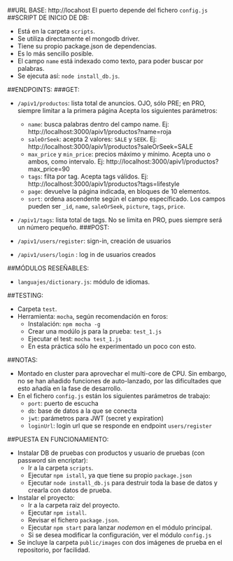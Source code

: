 ##URL BASE:
http://locahost
El puerto depende del fichero `config.js`
##SCRIPT DE INICIO DE DB:
- Está en la carpeta `scripts`.
- Se utiliza directamente el mongodb driver.
- Tiene su propio package.json de dependencias.
- Es lo más sencillo posible.
- El campo `name` está indexado como texto, para poder buscar por palabras. 
- Se ejecuta así: `node install_db.js`.

##ENDPOINTS:
###GET:
- `/apiv1/productos`: lista total de anuncios. OJO, sólo PRE; en PRO, siempre limitar a la primera página
Acepta los siguientes parámetros:
    - `name`: busca palabras dentro del campo name. Ej: http://localhost:3000/apiv1/productos?name=roja
    - `saleOrSeek`: acepta 2 valores: `SALE` y `SEEK`. Ej: http://localhost:3000/apiv1/productos?saleOrSeek=SALE
    - `max_price` y `min_price`: precios máximo y mínimo. Acepta uno o ambos, como intervalo. Ej: http://localhost:3000/apiv1/productos?max_price=90
    - `tags`: filta por tag. Acepta tags válidos. Ej: http://localhost:3000/apiv1/productos?tags=lifestyle
    - `page`: devuelve la página indicada, en bloques de 10 elementos.
    - `sort`: ordena ascendente según el campo específicado. Los campos pueden ser `_id`, `name`, `saleOrSeek`, `picture`, `tags`, `price`.
    
- `/apiv1/tags`: lista total de tags. No se limita en PRO, pues siempre será un número pequeño.
###POST:
- `/apiv1/users/register`: sign-in, creación de usuarios
- `/apiv1/users/login` : log in de usuarios creados


##MÓDULOS RESEÑABLES:
- `languajes/dictionary.js`: módulo de idiomas.

##TESTING:
- Carpeta `test`.
- Herramienta: `mocha`, según recomendación en foros:
    - Instalación: `npm mocha -g`
    - Crear una modúlo js para la prueba: `test_1.js`
    - Ejecutar el test: `mocha test_1.js`
    - En esta práctica sólo he experimentado un poco con esto.

##NOTAS:
- Montado en cluster para aprovechar el multi-core de CPU. Sin embargo, no se han añadido funciones de auto-lanzado, por las dificultades que esto añadía en la fase de desarrollo.
- En el fichero `config.js` están los siguientes parámetros de trabajo:
    - `port`: puerto de escucha
    - `db`: base de datos a la que se conecta
    - `jwt`: parámetros para JWT (secret y expiration)
    - `loginUrl`: login url que se responde en endpoint `users/register`
    
##PUESTA EN FUNCIONAMIENTO:
- Instalar DB de pruebas con productos y usuario de pruebas (con password sin encriptar):
    - Ir a la carpeta `scripts`.
    - Ejecutar `npm istall`, ya que tiene su propio `package.json`
    - Ejecutar `node install_db.js` para destruir toda la base de datos y crearla con datos de prueba.
- Instalar el proyecto:
    - Ir a la carpeta raiz del proyecto.
    - Ejecutar `npm istall`.
    - Revisar el fichero `package.json`.
    - Ejecutar `npm start` para lanzar *nodemon* en el módulo principal.
    - Si se desea modificar la configuración, ver el módulo `config.js`
- Se incluye la carpeta `public/images` con dos imágenes de prueba en el repositorio, por facilidad.


